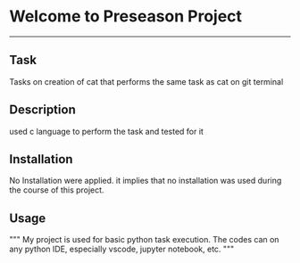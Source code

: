# Welcome to Preseason Project
***

## Task
Tasks on creation of cat that performs the same task as cat on git terminal

## Description
used c language to perform the task and tested for it

## Installation
No Installation were applied. it implies that no installation was used during the course of this project.

## Usage
"""
My project is used for basic python task execution. The codes can on any python IDE, especially vscode,  jupyter notebook, etc.
"""
